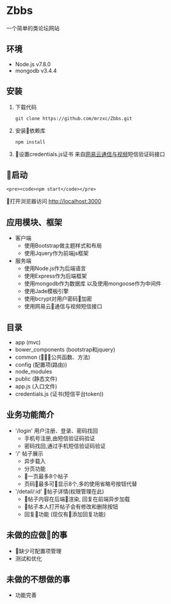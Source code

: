 # Zbbs 
一个简单的类论坛网站 
## 环境 
- Node.js v7.8.0 
- mongodb v3.4.4
## 安装 
1. 下载代码 
    <pre><code>git clone https://github.com/mrzxc/Zbbs.git</code></pre> 
2. 安装依赖库 
    <pre><code>npm install</pre></code> 
3. 设置credentials.js证书 来自[网易云通信与视频](http://netease.im/)短信验证码接口 
## 启动 
    <pre><code>npm start</code></pre> 
打开浏览器访问 [http://localhost:3000](http://localhost:3000) 
## 应用模块、框架 
- 客户端 
    - 使用Bootstrap做主题样式和布局 
    - 使用Jquery作为前端js框架 
- 服务端 
    - 使用Node.js作为后端语言 
    - 使用Express作为后端框架 
    - 使用mongodb作为数据库 以及使用mongoose作为中间件 
    - 使用Jade模板引擎 
    - 使用bcrypt对用户密码加密 
    - 使用网易云通信与视频短信接口 
## 目录 
- app (mvc) 
- bower_components (bootstrap和jquery) 
- common (公共函数、方法) 
- config (配置项(路由)) 
- node_modules 
- public (静态文件) 
- app.js (入口文件) 
- credentials.js (证书(短信平台token)) 
## 业务功能简介 
- '/login' 用户注册、登录、密码找回 
    - 手机号注册,由短信验证码验证 
    - 密码找回,通过手机短信验证码验证 
- '/' 帖子展示 
    - 异步载入 
    - 分页功能 
    - 一页最多8个帖子 
    - 页码最多可显示8个,多的使用省略号按钮代替 
- '/detail/:id' 帖子详情(权限管理在此) 
    - 帖子内容在后端渲染, 回复在前端异步加载 
    - 帖子本人打开帖子会有修改和删除按钮 
    - 回复功能 (现仅有添加回复功能) 
## 未做的应做的事 
- 缺少可配置项管理 
- 测试和优化 
## 未做的不想做的事 
- 功能完善 
